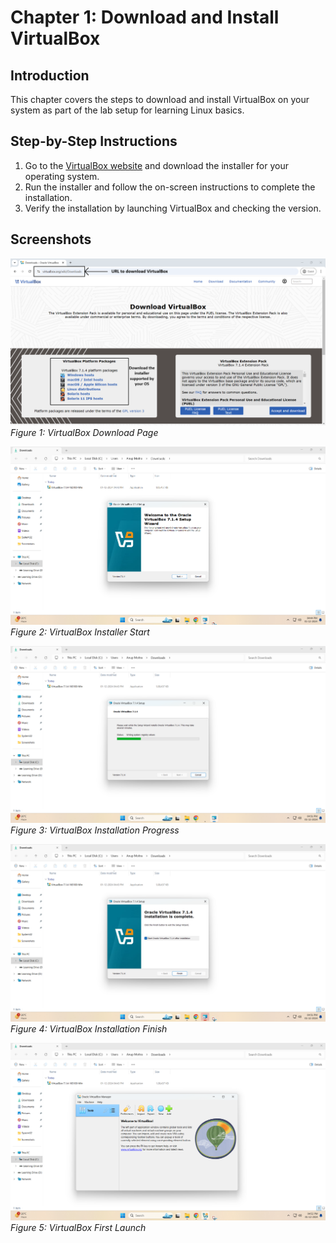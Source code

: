 # Chapter 1: Download and Install VirtualBox

## Introduction
This chapter covers the steps to download and install VirtualBox on your system as part of the lab setup for learning Linux basics.

## Step-by-Step Instructions
1. Go to the <a href="https://www.virtualbox.org/wiki/Downloads" target="_blank">VirtualBox website</a> and download the installer for your operating system.
2. Run the installer and follow the on-screen instructions to complete the installation.
3. Verify the installation by launching VirtualBox and checking the version.

## Screenshots
![VirtualBox Download Page](screenshots/01-virtualbox-download-page.png)  
*Figure 1: VirtualBox Download Page*

![VirtualBox Installer Start](screenshots/02-virtualbox-installer-start.png)  
*Figure 2: VirtualBox Installer Start*

![VirtualBox Installation Progress](screenshots/03-virtualbox-installation-progress.png)  
*Figure 3: VirtualBox Installation Progress*

![VirtualBox Installation Finish](screenshots/04-virtualbox-installation-finish.png)  
*Figure 4: VirtualBox Installation Finish*

![VirtualBox First Launch](screenshots/05-virtualbox-first-launch.png)  
*Figure 5: VirtualBox First Launch*

